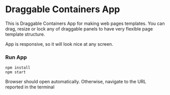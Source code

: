 Draggable Containers App
========================

This is Draggable Containers App for making web pages templates. You can drag, resize or lock any of draggable panels to have very flexible page template structure.

App is responsive, so it will look nice at any screen.


### Run App

```
npm install
npm start
```

Browser should open automatically. Otherwise, navigate to the URL reported in the terminal
